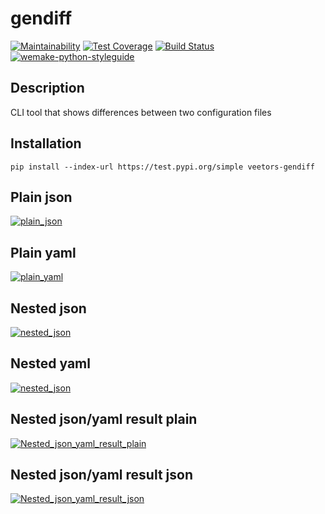 # gendiff

[![Maintainability](https://api.codeclimate.com/v1/badges/bba44ce1ca7053ab648b/maintainability)](https://codeclimate.com/github/veetors/gendiff/maintainability)
[![Test Coverage](https://api.codeclimate.com/v1/badges/bba44ce1ca7053ab648b/test_coverage)](https://codeclimate.com/github/veetors/gendiff/test_coverage)
[![Build Status](https://travis-ci.org/veetors/gendiff.svg?branch=master)](https://travis-ci.org/veetors/gendiff)
[![wemake-python-styleguide](https://img.shields.io/badge/style-wemake-000000.svg)](https://github.com/wemake-services/wemake-python-styleguide)

## Description
CLI tool that shows differences between two configuration files

## Installation
`pip install --index-url https://test.pypi.org/simple veetors-gendiff`

## Plain json
[![plain_json](https://asciinema.org/a/0WqkZie3hk400amFZLQAd5QrF.png)](https://asciinema.org/a/0WqkZie3hk400amFZLQAd5QrF)

## Plain yaml
[![plain_yaml](https://asciinema.org/a/BWkWgM3hWwVvbv7gxWBYL9DP1.png)](https://asciinema.org/a/BWkWgM3hWwVvbv7gxWBYL9DP1)

## Nested json
[![nested_json](https://asciinema.org/a/9mGHZs2LwTq71zJGEJLfWxdRZ.png)](https://asciinema.org/a/9mGHZs2LwTq71zJGEJLfWxdRZ)

## Nested yaml
[![nested_json](https://asciinema.org/a/A4oZTtOuMVM0vrZqcQA4ChEvd.png)](https://asciinema.org/a/A4oZTtOuMVM0vrZqcQA4ChEvd)

## Nested json/yaml result plain
[![Nested_json_yaml_result_plain](https://asciinema.org/a/cIwY9vi35OOVjlJSGxpAh9dwF.png)](https://asciinema.org/a/cIwY9vi35OOVjlJSGxpAh9dwF)

## Nested json/yaml result json
[![Nested_json_yaml_result_json](https://asciinema.org/a/dz0ZKGqjG4PjaOBfhTavhOAQl.png)](https://asciinema.org/a/dz0ZKGqjG4PjaOBfhTavhOAQl)
